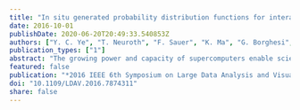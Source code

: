 ```yaml
---
title: "In situ generated probability distribution functions for interactive post hoc visualization and analysis"
date: 2016-10-01
publishDate: 2020-06-20T20:49:33.540853Z
authors: ["Y. C. Ye", "T. Neuroth", "F. Sauer", "K. Ma", "G. Borghesi", "A. Konduri", "H. Kolla", "J. Chen"]
publication_types: ["1"]
abstract: "The growing power and capacity of supercomputers enable scientific simulations at extreme scale, leading to not only more accurate modeling and greater predictive ability but also massive quantities of data to analyze. New approaches to data analysis and visualization are this needed to support interactive exploration through selective data access for gaining insights into terabytes and petabytes of data. In this paper, we present an in situ data processing method for both generating probability distribution functions (PDFs) from field data and reorganizing particle data using a single spatial organization scheme. This coupling between PDFs and particles allows for the interactive post hoc exploration of both data types simultaneously. Scientists can explore trends in large-scale data through the PDFs and subsequently extract desired particle subsets for further analysis. We evaluate the usability of our in situ method using a petascale combustion simulation and demonstrate the increases in task efficiency and accuracy that the resulting workflow provides to scientists."
featured: false
publication: "*2016 IEEE 6th Symposium on Large Data Analysis and Visualization (LDAV)*"
doi: "10.1109/LDAV.2016.7874311"
share: false
---
```


